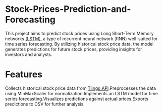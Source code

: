 # Stock-Prices-Prediction-and-Forecasting
This project aims to predict stock prices using Long Short-Term Memory networks [(LSTM)](https://www.geeksforgeeks.org/deep-learning-introduction-to-long-short-term-memory/), a type of recurrent neural network (RNN) well-suited for time series forecasting. By utilizing historical stock price data, the model generates predictions for future stock prices, providing insights for investors and analysts.

# Features
Collects historical stock price data from [Tiingo API](https://www.tiingo.com/documentation/general/overview).Preprocesses the data using MinMaxScaler for normalization.Implements an LSTM model for time series forecasting.Visualizes predictions against actual prices.Exports predictions to CSV for further analysis.

